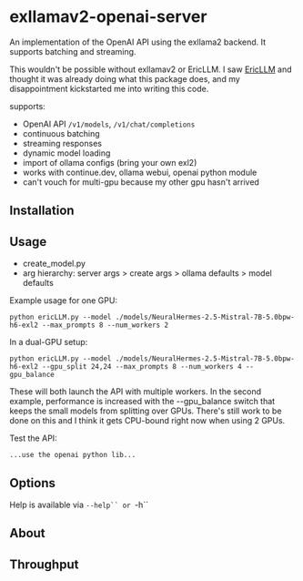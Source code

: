# exllamav2-openai-server
An implementation of the OpenAI API using the exllama2 backend. It supports batching and streaming.

This wouldn't be possible without exllamav2 or EricLLM. I saw [EricLLM](https://github.com/epolewski/EricLLM) and thought it was already doing what this package does, and my disappointment kickstarted me into writing this code.

supports:
* OpenAI API `/v1/models`, `/v1/chat/completions`
* continuous batching
* streaming responses
* dynamic model loading
* import of ollama configs (bring your own exl2)
* works with continue.dev, ollama webui, openai python module
* can't vouch for multi-gpu because my other gpu hasn't arrived

## Installation


## Usage

* create_model.py
* arg hierarchy: server args > create args > ollama defaults > model defaults

Example usage for one GPU:
```
python ericLLM.py --model ./models/NeuralHermes-2.5-Mistral-7B-5.0bpw-h6-exl2 --max_prompts 8 --num_workers 2
```
In a dual-GPU setup:
```
python ericLLM.py --model ./models/NeuralHermes-2.5-Mistral-7B-5.0bpw-h6-exl2 --gpu_split 24,24 --max_prompts 8 --num_workers 4 --gpu_balance
```
These will both launch the API with multiple workers. In the second example, performance is increased with the --gpu_balance switch that keeps the small models from splitting over GPUs. There's still work to be done on this and I think it gets CPU-bound right now when using 2 GPUs.

Test the API:

```
...use the openai python lib...
```

## Options

Help is available via `--help`` or `-h``

## About


## Throughput
